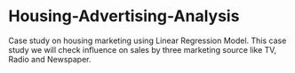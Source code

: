 # Housing-Advertising-Analysis
Case study on housing marketing using Linear Regression Model. This case study we will check influence on sales by three marketing source like TV, Radio and Newspaper.
